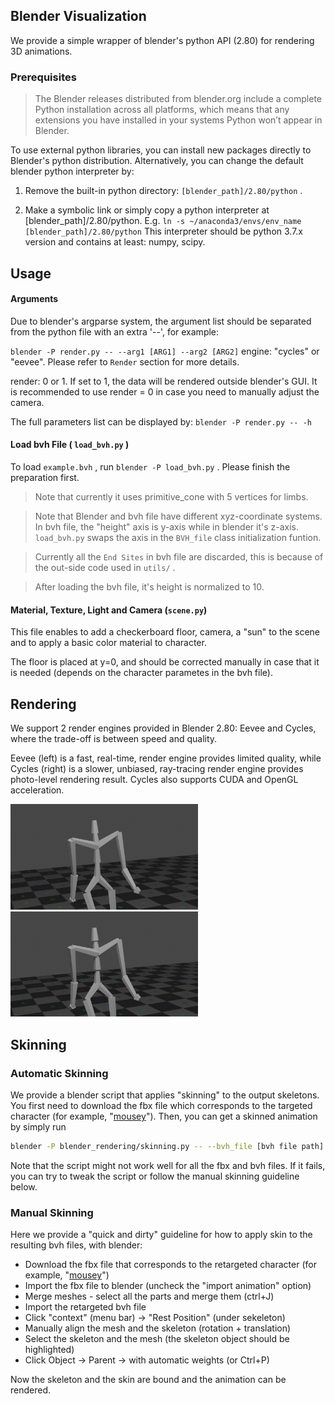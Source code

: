 ## Blender Visualization

We provide a simple wrapper of blender's python API (2.80) for rendering 3D animations.

### Prerequisites

> The Blender releases distributed from blender.org include a complete Python installation across all platforms, which means that any extensions you have installed in your systems Python won’t appear in Blender.

To use external python libraries, you can install new packages directly to Blender's python distribution. Alternatively, you can change the default blender python interpreter by:

1. Remove the built-in python directory: `[blender_path]/2.80/python` .

2. Make a symbolic link or simply copy a python interpreter at [blender_path]/2.80/python. E.g. `ln -s ~/anaconda3/envs/env_name [blender_path]/2.80/python`
This interpreter should be python 3.7.x version and contains at least: numpy, scipy.

## Usage

#### Arguments

Due to blender's argparse system, the argument list should be separated from the python file with an extra '--', for example:

 `blender -P render.py -- --arg1 [ARG1] --arg2 [ARG2]`
engine: "cycles" or "eevee". Please refer to `Render` section for more details.

render: 0 or 1. If set to 1, the data will be rendered outside blender's GUI. It is recommended to use render = 0 in case you need to manually adjust the camera.

The full parameters list can be displayed by:
 `blender -P render.py -- -h`

#### Load bvh File ( `load_bvh.py` )

To load `example.bvh` , run `blender -P load_bvh.py` . Please finish the preparation first.

> Note that currently it uses primitive_cone with 5 vertices for limbs.

> Note that Blender and bvh file have different xyz-coordinate systems. In bvh file, the "height" axis is y-axis while in blender it's z-axis. `load_bvh.py` swaps the axis in the `BVH_file` class initialization funtion.

> Currently all the `End Sites` in bvh file are discarded, this is because of the out-side code used in `utils/` .

> After loading the bvh file, it's height is normalized to 10.

#### Material, Texture, Light and Camera (`scene.py`)

This file enables to add a checkerboard floor, camera, a "sun" to the scene and to apply a basic color material to character.

The floor is placed at y=0, and should be corrected manually in case that it is needed (depends on the character parametes in the bvh file).

## Rendering

We support 2 render engines provided in Blender 2.80: Eevee and Cycles, where the trade-off is between speed and quality.

Eevee (left) is a fast, real-time, render engine provides limited quality, while Cycles (right) is a slower, unbiased, ray-tracing render engine provides photo-level rendering result. Cycles also supports CUDA and OpenGL acceleration.

<p float="left">
  <img src="images/eevee.png" width="300" />
  <img src="images/cycles.png" width="300" />
</p>

## Skinning

### Automatic Skinning

We provide a blender script that applies "skinning" to the output skeletons. You first need to download the fbx file which corresponds to the targeted character (for example, "[mousey](https://www.mixamo.com/#/?page=1&query=mousey&type=Character)"). Then, you can get a skinned animation by simply run

``` sh
blender -P blender_rendering/skinning.py -- --bvh_file [bvh file path] --fbx_file [fbx file path]
```

Note that the script might not work well for all the fbx and bvh files. If it fails, you can try to tweak the script or follow the manual skinning guideline below.

### Manual Skinning

Here we provide a "quick and dirty" guideline for how to apply skin to the resulting bvh files, with blender:

* Download the fbx file that corresponds to the retargeted character (for example, "[mousey](https://www.mixamo.com/#/?page=1&query=mousey&type=Character)")
* Import the fbx file to blender (uncheck the "import animation" option)
* Merge meshes - select all the parts and merge them (ctrl+J)
* Import the retargeted bvh file
* Click "context" (menu bar) -> "Rest Position" (under sekeleton)
* Manually align the mesh and the skeleton (rotation + translation)
* Select the skeleton and the mesh (the skeleton object should be highlighted)
* Click Object -> Parent -> with automatic weights (or Ctrl+P)

Now the skeleton and the skin are bound and the animation can be rendered.
